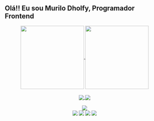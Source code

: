 ## Olá!! Eu sou Murilo Dholfy, Programador Frontend
<div align="center" >
  <a href="https://github.com/anuraghazra/github-readme-stats">
    <img height=200 align="center" src="https://github-readme-stats.vercel.app/api?username=MuriloDholfy&card_width=200&theme=transparent" />
  </a>
  <a href="https://github.com/anuraghazra/convoychat">
    <img height=200 align="center" src="https://github-readme-stats.vercel.app/api/top-langs?username=MuriloDholfy&layout=compact&langs_count=8&card_width=200&theme=transparent" />
  <br>
  </a>
  <br>
  <a href="https://github.com/anuraghazra/convoychat">
    <img align="center" src="https://github-readme-stats.vercel.app/api/pin/?username=anuraghazra&repo=convoychat&theme=transparent" />
  </a>
  <a href="https://github.com/anuraghazra/github-readme-stats">
    <img align="center" src="https://github-readme-stats.vercel.app/api/pin/?username=anuraghazra&repo=github-readme-stats&theme=transparent" />
  </a>
  
  <br>
</div>
  <br>
<div align="center" >
  <img src="https://skillicons.dev/icons?i=react,bootstrap,html,css,vscode,github,figma,git,typescript" /> 
  <br>
  <a href="https://instagram.com/dholfy_murilo" target="_blank"> <img src="https://skillicons.dev/icons?i=instagram" /></a>
  <a href="https://discord.gg/wagxzStdcR" target="_blank"> <img src="https://skillicons.dev/icons?i=discord" /></a> 
  <a href = "mailto:murilo.dholfy31@gmail.com"> <img src="https://skillicons.dev/icons?i=gmail" /></a>
  <a href="https://www.linkedin.com/in/rafaella-ballerini-45875016a" target="_blank"><img src="https://skillicons.dev/icons?i=linkedin" /></a> 



</div>
